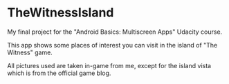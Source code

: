 # TheWitnessIsland
My final project for the "Android Basics: Multiscreen Apps" Udacity course.

This app shows some places of interest you can visit in the island of "The Witness" game.

All pictures used are taken in-game from me, except for the island vista which is from the official game blog.
